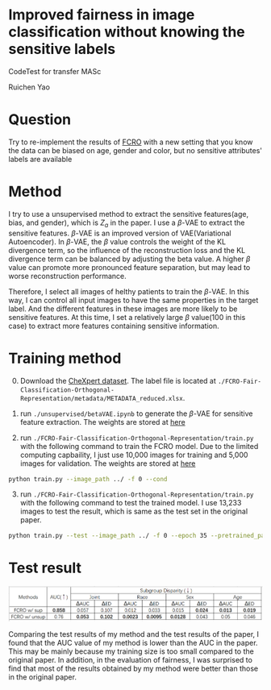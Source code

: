# Improved fairness in image classification without knowing the sensitive labels
CodeTest for transfer MASc

Ruichen Yao

# Question
Try to re-implement the results of [FCRO](https://arxiv.org/pdf/2301.01481.pdf) with a new setting that you know the data can be biased on age, gender and color, but no sensitive attributes' labels are available

# Method
I try to use a unsupervised method to extract the sensitive features(age, bias, and gender), which is $Z_a$ in the paper. I use a $\beta$-VAE to extract the sensitive features. $\beta$-VAE is an improved version of VAE(Variational Autoencoder). In $\beta$-VAE, the $\beta$ value controls the weight of the KL divergence term, so the influence of the reconstruction loss and the KL divergence term can be balanced by adjusting the beta value. A higher $\beta$ value can promote more pronounced feature separation, but may lead to worse reconstruction performance.

Therefore, I select all images of helthy patients to train the $\beta$-VAE. In this way, I can control all input images to have the same properties in the target label. And the different features in these images are more likely to be sensitive features. At this time, I set a relatively large $\beta$ value(100 in this case) to extract more features containing sensitive information.

# Training method
0. Download the [CheXpert dataset](https://www.kaggle.com/datasets/mimsadiislam/chexpert). The label file is located at `./FCRO-Fair-Classification-Orthogonal-Representation/metadata/METADATA_reduced.xlsx`.

1. run `./unsupervised/betaVAE.ipynb` to generate the $\beta$-VAE for sensitive feature extraction. The weights are stored at [here](https://drive.google.com/file/d/1OkK0eCo-N_1Juymg_cAarCdMQl5GU6M-/view?usp=share_link)

2. run `./FCRO-Fair-Classification-Orthogonal-Representation/train.py` with the following command to train the FCRO model. Due to the limited computing capbaility, I just use 10,000 images for training and 5,000 images for validation. The weights are stored at [here](https://drive.google.com/file/d/12mBHpN4GVR-yfTEgpgKfODI4FtkEX_kd/view?usp=share_link)
```bash
python train.py --image_path ../ -f 0 --cond
```

3. run `./FCRO-Fair-Classification-Orthogonal-Representation/train.py` with the following command to test the trained model. I use 13,233 images to test the result, which is same as the test set in the original paper.
```bash
python train.py --test --image_path ../ -f 0 --epoch 35 --pretrained_path ../experiments/
```

# Test result
![avatar](./experiments/test_result.png)

Comparing the test results of my method and the test results of the paper, I found that the AUC value of my method is lower than the AUC in the paper. This may be mainly because my training size is too small compared to the original paper. In addition, in the evaluation of fairness, I was surprised to find that most of the results obtained by my method were better than those in the original paper.
